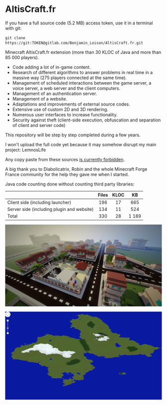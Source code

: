 # AltisCraft.fr

If you have a full source code (5.2 MB) access token, use it in a terminal with git:

```
git clone https://git:TOKEN@gitlab.com/Benjamin_Loison/AltisCraft.fr.git
```

Minecraft AltisCraft.fr extension (more than 30 KLOC of Java and more than 85 000 players).

- Code adding a lot of in-game content.
- Research of different algorithms to answer problems in real time in a massive way (275 players connected at the same time).
- Management of scheduled interactions between the game server, a voice server, a web server and the client computers.
- Management of an authentication server.
- Management of a website.
- Adaptations and improvements of external source codes.
- Extensive use of custom 2D and 3D rendering.
- Numerous user interfaces to increase functionality.
- Security against theft (client-side execution, obfuscation and separation of client and server code)

This repository will be step by step completed during a few years.

I won't upload the full code yet because it may somehow disrupt my main project: LemnosLife

Any copy paste from these sources [is currently forbidden](https://docs.github.com/en/repositories/managing-your-repositorys-settings-and-features/customizing-your-repository/licensing-a-repository#choosing-the-right-license).

A big thank you to Diabolicatrix, Robin and the whole Minecraft Forge France community for the help they gave me when I started.

Java code counting done without counting third party libraries:

|                                            | Files | KLOC | KB    |
| -------------------------------------------|:-----:|:----:|:-----:|
| Client side (including launcher)           | 196   | 17   | 665   |
| Server side (including plugin and website) | 134   | 11   | 524   |
| Total                                      | 330   | 28   | 1 189 |

![alt text](https://raw.githubusercontent.com/Benjamin-Loison/AltisCraft.fr/master/Website/Images/12.png)

![alt text](https://raw.githubusercontent.com/Benjamin-Loison/AltisCraft.fr/master/Website/Images/11.png)
